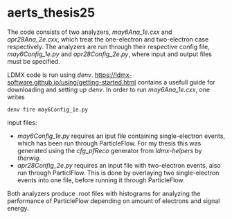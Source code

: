 # aerts_thesis25

The code consists of two analyzers, *may6Ana_1e.cxx* and *apr28Ana_2e.cxx*, which treat the one-electron and two-electron case respectively. The analyzers are run through their respective config file, *may6Config_1e.py* and *apr28Config_2e.py*, where input and output files must be specified. 

LDMX code is run using *denv*. https://ldmx-software.github.io/using/getting-started.html contains a usefull guide for downloading and setting up *denv*. In order to run *may6Ana_1e.cxx*, one writes  
```
denv fire may6Config_1e.py
```

input files:
- *may6Config_1e.py* requires an iput file containing single-electron events, which has been run through ParticleFlow. For my thesis this was generated using the *cfg_pfReco* generator from *ldmx-helpers* by *therwig*.  
- *apr28Config_2e.py* requires an input file with two-electron events, also run through ParticlFlow. This is done by overlaying two single-electron events into one file, before running it through ParticleFlow.

Both analyzers produce .root files with histograms for analyzing the performance of ParticleFlow depending on amount of electrons and signal energy.
